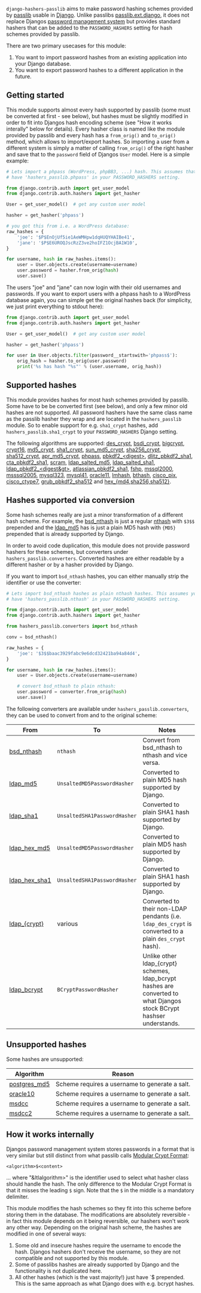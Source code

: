 `django-hashers-passlib` aims to make password hashing schemes provided by
[passlib](https://pythonhosted.org/passlib/) usable in
[Django](https://www.djangoproject.com/). Unlike passlibs
[passlib.ext.django](https://pythonhosted.org/passlib/lib/passlib.ext.django.html#module-passlib.ext.django),
it does not replace Djangos [password management
system](https://docs.djangoproject.com/en/dev/topics/auth/passwords/) but
provides standard hashers that can be added to the `PASSWORD_HASHERS` setting
for hash schemes provided by passlib.

There are two primary usecases for this module:

1. You want to import password hashes from an existing application into your
   Django database.
2. You want to export password hashes to a different application in the
   future.

Getting started
---------------

This module supports almost every hash supported by passlib (some must be
converted at first - see below), but hashes must be slightly modified in order
to fit into Djangos hash encoding scheme (see "How it works interally" below
for details).  Every hasher class is named like the module provided by passlib
and every hash has a `from_orig()` and `to_orig()` method, which allows to
import/export hashes. So importing a user from a different system is simply a
matter of calling `from_orig()` of the right hasher and save that to the
`password` field of Djangos `User` model. Here is a simple example:

```python
# Lets import a phpass (WordPress, phpBB3, ...) hash. This assumes that you
# have 'hashers_passlib.phpass' in your PASSWORD_HASHERS setting.

from django.contrib.auth import get_user_model
from django.contrib.auth.hashers import get_hasher

User = get_user_model()  # get any custom user model

hasher = get_hasher('phpass')

# you got this from i.e. a WordPress database:
raw_hashes = {
    'joe': '$P$EnOjUf5ie1AeWMHpw1dqHUQYHAIBe41',
    'jane': '$P$E6UROQJscRzZ3ve2hoIFZ1OcjBA1W10',
}

for username, hash in raw_hashes.items():
    user = User.objects.create(username=username)
    user.password = hasher.from_orig(hash)
    user.save()
```

The users "joe" and "jane" can now login with their old usernames and
passwords. If you want to export users with a phpass hash to a WordPress
database again, you can simple get the original hashes back (for simplicity, we
just print everything to stdout here):

```python
from django.contrib.auth import get_user_model
from django.contrib.auth.hashers import get_hasher

User = get_user_model()  # get any custom user model

hasher = get_hasher('phpass')

for user in User.objects.filter(password__startswith='phpass$'):
    orig_hash = hasher.to_orig(user.password)
    print('%s has hash "%s"' % (user.username, orig_hash))
```

Supported hashes
----------------

This module provides hashes for most hash schemes provided by passlib. Some
have to be be converted first (see below), and only a few minor old hashes are
not supported. All password hashers have the same class name as the passlib
hasher they wrap and are located in the `hashers_passlib` module. So to enable
support for e.g. `sha1_crypt` hashes, add `hashers_passlib.sha1_crypt` to your
`PASSWORD_HASHERS` Django setting.

The following algorithms are supported: 
[des_crypt](https://pythonhosted.org/passlib/lib/passlib.hash.des_crypt.html),
[bsdi_crypt](https://pythonhosted.org/passlib/lib/passlib.hash.bsdi_crypt.html),
[bigcrypt](https://pythonhosted.org/passlib/lib/passlib.hash.bigcrypt.html),
[crypt16](https://pythonhosted.org/passlib/lib/passlib.hash.crypt16.html),
[md5_crypt](https://pythonhosted.org/passlib/lib/passlib.hash.md5_crypt.html),
[sha1_crypt](https://pythonhosted.org/passlib/lib/passlib.hash.sha1_crypt.html),
[sun_md5_crypt](https://pythonhosted.org/passlib/lib/passlib.hash.sun_md5_crypt.html),
[sha256_crypt](https://pythonhosted.org/passlib/lib/passlib.hash.sha256_crypt.html),
[sha512_crypt](https://pythonhosted.org/passlib/lib/passlib.hash.sha512_crypt.html),
[apr_md5_crypt](https://pythonhosted.org/passlib/lib/passlib.hash.apr_md5_crypt.html),
[phpass](https://pythonhosted.org/passlib/lib/passlib.hash.phpass.html),
[pbkdf2_&lt;digest&gt;](https://pythonhosted.org/passlib/lib/passlib.hash.pbkdf2_digest.html),
[dlitz_pbkdf2_sha1](https://pythonhosted.org/passlib/lib/passlib.hash.dlitz_pbkdf2_sha1.html),
[cta_pbkdf2_sha1](https://pythonhosted.org/passlib/lib/passlib.hash.cta_pbkdf2_sha1.html),
[scram](https://pythonhosted.org/passlib/lib/passlib.hash.scram.html),
[ldap_salted_md5](https://pythonhosted.org/passlib/lib/passlib.hash.ldap_std.html#passlib.hash.ldap_salted_md5),
[ldap_salted_sha1](https://pythonhosted.org/passlib/lib/passlib.hash.ldap_std.html#passlib.hash.ldap_salted_sha1),
[ldap_pbkdf2_&lt;digest&gt>](https://pythonhosted.org/passlib/lib/passlib.hash.ldap_pbkdf2_digest.html),
[atlassian_pbkdf2_sha1](https://pythonhosted.org/passlib/lib/passlib.hash.atlassian_pbkdf2_sha1.html),
[fshp](https://pythonhosted.org/passlib/lib/passlib.hash.fshp.html),
[mssql2000](https://pythonhosted.org/passlib/lib/passlib.hash.mssql2000.html),
[msssql2005](https://pythonhosted.org/passlib/lib/passlib.hash.mssql2005.html),
[mysql323](https://pythonhosted.org/passlib/lib/passlib.hash.mysql323.html),
[mysql41](https://pythonhosted.org/passlib/lib/passlib.hash.mysql41.html),
[oracle11](https://pythonhosted.org/passlib/lib/passlib.hash.oracle11.html),
[lmhash](https://pythonhosted.org/passlib/lib/passlib.hash.lmhash.html),
[bthash](https://pythonhosted.org/passlib/lib/passlib.hash.nthash.html),
[cisco_pix](https://pythonhosted.org/passlib/lib/passlib.hash.cisco_pix.html),
[cisco_ctype7](https://pythonhosted.org/passlib/lib/passlib.hash.cisco_type7.html),
[grub_pbkdf2_sha512](https://pythonhosted.org/passlib/lib/passlib.hash.grub_pbkdf2_sha512.html)
and
[hex_{md4,sha256,sha512}](https://pythonhosted.org/passlib/lib/passlib.hash.hex_digests.html).

Hashes supported via conversion
-------------------------------

Some hash schemes really are just a minor transformation of a different hash
scheme. For example, the
[bsd_nthash](https://pythonhosted.org/passlib/lib/passlib.hash.nthash.html#passlib.hash.bsd_nthash)
is just a regular
[nthash](https://pythonhosted.org/passlib/lib/passlib.hash.nthash.html#passlib.hash.nthash)
with `$3$$` prepended and the
[ldap_md5](https://pythonhosted.org/passlib/lib/passlib.hash.ldap_std.html#passlib.hash.ldap_md5)
has is just a plain MD5 hash with `{MD5}` prepended that is already supported
by Django. 

In order to avoid code duplication, this module does not provide password
hashers for these schemes, but converters under `hashers_passlib.converters`.
Converted hashes are either readable by a different hasher or by a hasher
provided by Django.

If you want to import `bsd_nthash` hashes, you can either manually strip the
identifier or use the converter:

```python
# Lets import bsd_nthash hashes as plain nthash hashes. This assumes you have
# have 'hashers_passlib.nthash' in your PASSWORD_HASHERS setting.

from django.contrib.auth import get_user_model
from django.contrib.auth.hashers import get_hasher

from hashers_passlib.converters import bsd_nthash

conv = bsd_nthash()

raw_hashes = {
    'joe': '$3$$baac3929fabc9e6dcd32421ba94a84d4',
}

for username, hash in raw_hashes.items():
    user = User.objects.create(username=username)

    # convert bsd_nthash to plain nthash:
    user.password = converter.from_orig(hash)
    user.save()

```

The following converters are available under `hashers_passlib.converters`, they
can be used to convert from and to the original scheme:

From | To | Notes
--- | --- | ---
[bsd_nthash](https://pythonhosted.org/passlib/lib/passlib.hash.nthash.html#passlib.hash.bsd_nthash) | `nthash` | Convert from bsd_nthash to nthash and vice versa.
[ldap_md5](https://pythonhosted.org/passlib/lib/passlib.hash.ldap_std.html#passlib.hash.ldap_md5) | `UnsaltedMD5PasswordHasher` | Converted to plain MD5 hash supported by Django.
[ldap_sha1](https://pythonhosted.org/passlib/lib/passlib.hash.ldap_std.html#passlib.hash.ldap_sha1) | `UnsaltedSHA1PasswordHasher` | Converted to plain SHA1 hash supported by Django.
[ldap_hex_md5](https://pythonhosted.org/passlib/lib/passlib.hash.ldap_other.html#passlib.hash.ldap_hex_md5) | `UnsaltedMD5PasswordHasher` | Converted to plain MD5 hash supported by Django.
[ldap_hex_sha1](https://pythonhosted.org/passlib/lib/passlib.hash.ldap_other.html#passlib.hash.ldap_hex_sha1) | `UnsaltedSHA1PasswordHasher` | Converted to plain SHA1 hash supported by Django.
[ldap_{crypt}](https://pythonhosted.org/passlib/lib/passlib.hash.ldap_crypt.html) | various | Converted to their non-LDAP pendants (i.e. `ldap_des_crypt` is converted to a plain `des_crypt` hash).
[ldap_bcrypt](https://pythonhosted.org/passlib/lib/passlib.hash.ldap_crypt.html) | `BCryptPasswordHasher` | Unlike other ldap_{crypt} schemes, ldap_bcrypt hashes are converted to what Djangos stock BCrypt hashser understands.

Unsupported hashes
------------------

Some hashes are unsupported:

Algorithm | Reason
--- | ---
[postgres_md5](https://pythonhosted.org/passlib/lib/passlib.hash.postgres_md5.html) | Scheme requires a username to generate a salt.
[oracle10](https://pythonhosted.org/passlib/lib/passlib.hash.oracle10.html) | Scheme requires a username to generate a salt.
[msdcc](https://pythonhosted.org/passlib/lib/passlib.hash.msdcc.html) | Scheme requires a username to generate a salt.
[msdcc2](https://pythonhosted.org/passlib/lib/passlib.hash.msdcc2.html) | Scheme requires a username to generate a salt.

How it works internally
-----------------------

Djangos password management system stores passwords in a format that is very
similar but still distinct from what passlib calls [Modular Crypt
Format](https://pythonhosted.org/passlib/modular_crypt_format.html#modular-crypt-format):

    <algorithm>$<content>

... where "&ltlalgorithm&gt;" is the identifier used to select what hasher
class should handle the hash. The only difference to the Modular Crypt Format
is that it misses the leading `$` sign. Note that the `$` in the middle is a
mandatory delimiter.

This module modifies the hash schemes so they fit into this scheme before
storing them in the database. The modifications are absolutely reversible - in
fact this module depends on it being reversible, our hashers won't work any
other way. Depending on the original hash scheme, the hashes are modified in
one of several ways:

1. Some old and insecure hashes require the username to encode the hash.
   Djangos hashers don't receive the username, so they are not compatible and
   not supported by this module.
2. Some of passlibs hashes are already supported by Django and the
   functionality is not duplicated here.
3. All other hashes (which is the vast majority!) just have `<identifier>$
   prepended. This is the same approach as what Django does with e.g. bcrypt
   hashes.
